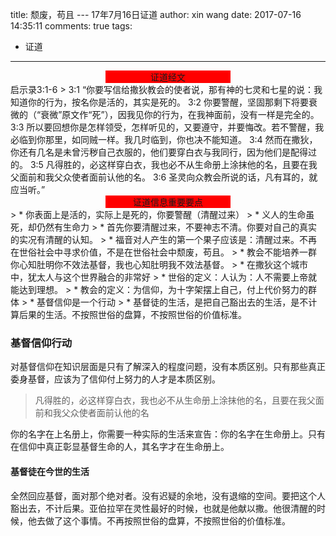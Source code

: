 title: 颓废，苟且 --- 17年7月16日证道
author: xin wang
date: 2017-07-16 14:35:11
comments: true
tags:
 - 证道
---
<p align="center" style="background:red; width:200px;text-align:center;margin:0 auto">证道经文</p>
启示录3:1-6
> 3:1   “你要写信给撒狄教会的使者说，那有神的七灵和七星的说：我知道你的行为，按名你是活的，其实是死的。
3:2 你要警醒，坚固那剩下将要衰微的（“衰微”原文作“死”），因我见你的行为，在我神面前，没有一样是完全的。
3:3 所以要回想你是怎样领受，怎样听见的，又要遵守，并要悔改。若不警醒，我必临到你那里，如同贼一样。我几时临到，你也决不能知道。
3:4 然而在撒狄，你还有几名是未曾污秽自己衣服的，他们要穿白衣与我同行，因为他们是配得过的。
3:5 凡得胜的，必这样穿白衣，我也必不从生命册上涂抹他的名，且要在我父面前和我父众使者面前认他的名。
3:6 圣灵向众教会所说的话，凡有耳的，就应当听。”

<p align="center" style="background:red; width:200px;text-align:center;margin:0 auto">证道信息重要要点</p>
> * 你表面上是活的，实际上是死的，你要警醒（清醒过来）
> * 义人的生命虽死，却仍然有生命力
> * 首先你要清醒过来，不要神志不清。你要对自己的真实的实况有清醒的认知。
> * 福音对人产生的第一个果子应该是：清醒过来。不再在世俗社会中寻求价值，不是在世俗社会中颓废，苟且。
> * 教会不能培养一群你心知肚明你不效法基督，我也心知肚明我不效法基督。
> * 在撒狄这个城市中，犹太人与这个世界融合的非常好
> * 世俗的定义：人认为：人不需要上帝就能达到理想。
> * 教会的定义：为信仰，为十字架摆上自己，付上代价努力的群体
> * 基督信仰是一个行动
> * 基督徒的生活，是把自己豁出去的生活，是不计算后果的生活。不按照世俗的盘算，不按照世俗的价值标准。


### 基督信仰行动
对基督信仰在知识层面是只有了解深入的程度问题，没有本质区别。只有那些真正委身基督，应该为了信仰付上努力的人才是本质区别。

> 凡得胜的，必这样穿白衣，我也必不从生命册上涂抹他的名，且要在我父面前和我父众使者面前认他的名

你的名字在上名册上，你需要一种实际的生活来宣告：你的名字在生命册上。只有在信仰中真正彰显基督生命的人，其名字才在生命册上。

#### 基督徒在今世的生活
全然回应基督，面对那个绝对者。没有迟疑的余地，没有退缩的空间。要把这个人豁出去，不计后果。亚伯拉罕在灵性最好的时候，也就是他献以撒。他很清醒的时候，他去做了这个事情。不再按照世俗的盘算，不按照世俗的价值标准。